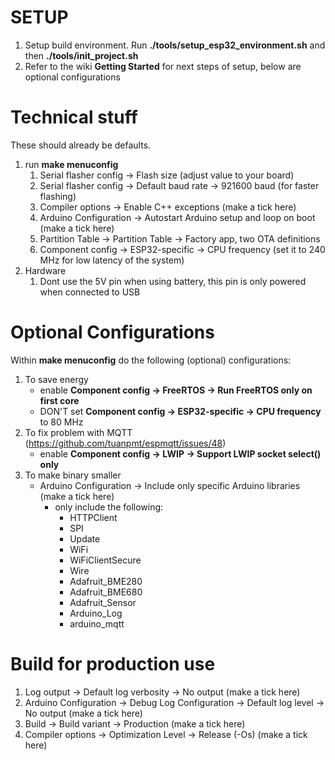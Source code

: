 # SETUP

1. Setup build environment.  Run **./tools/setup_esp32_environment.sh** and then **./tools/init_project.sh**
2. Refer to the wiki **Getting Started** for next steps of setup, below are optional configurations

# Technical stuff

These should already be defaults.

1. run **make menuconfig**
    1. Serial flasher config -> Flash size (adjust value to your board)
    2. Serial flasher config -> Default baud rate -> 921600 baud (for faster flashing)
    3. Compiler options -> Enable C++ exceptions (make a tick here)
    4. Arduino Configuration -> Autostart Arduino setup and loop on boot (make a tick here)
    5. Partition Table -> Partition Table -> Factory app, two OTA definitions
    6. Component config -> ESP32-specific -> CPU frequency (set it to 240 MHz for low latency of the system)
2. Hardware
    1. Dont use the 5V pin when using battery, this pin is only powered when connected to USB

# Optional Configurations
Within **make menuconfig** do the following (optional) configurations:
1. To save energy
    - enable **Component config -> FreeRTOS -> Run FreeRTOS only on first core**
    - DON'T set **Component config -> ESP32-specific -> CPU frequency** to 80 MHz
2. To fix problem with MQTT (https://github.com/tuanpmt/espmqtt/issues/48)
    - enable **Component config -> LWIP -> Support LWIP socket select() only**
3. To make binary smaller
    - Arduino Configuration -> Include only specific Arduino libraries (make a tick here)
        - only include the following:
            - HTTPClient
            - SPI
            - Update
            - WiFi
            - WiFiClientSecure
            - Wire
            - Adafruit_BME280
            - Adafruit_BME680
            - Adafruit_Sensor
            - Arduino_Log
            - arduino_mqtt

# Build for production use
1. Log output -> Default log verbosity -> No output (make a tick here)
2. Arduino Configuration -> Debug Log Configuration -> Default log level -> No output (make a tick here)
3. Build -> Build variant -> Production (make a tick here)
4. Compiler options -> Optimization Level -> Release (-Os) (make a tick here)
